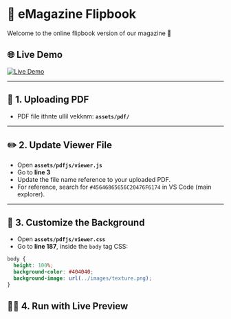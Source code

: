 # 📖 eMagazine Flipbook

Welcome to the online flipbook version of our magazine 🎉  

## 🌐 Live Demo
[![Live Demo](https://img.shields.io/badge/Live%20Demo-Click%20Here-blue?style=for-the-badge&logo=vercel)](https://your-hosting-link.com)

---


## 📂 1. Uploading PDF
-  PDF file ithnte ullil vekknm: **`assets/pdf/`**


---

## ✏️ 2. Update Viewer File
- Open **`assets/pdfjs/viewer.js`**
- Go to **line 3**  
- Update the file name reference to your uploaded PDF.  
- For reference, search for `#45646865656C20476F6174` in VS Code (main explorer).

---

## 🎨 3. Customize the Background
- Open **`assets/pdfjs/viewer.css`**
- Go to **line 187**, inside the `body` tag CSS:
```css
body {
  height: 100%;
  background-color: #404040;
  background-image: url(../images/texture.png);
}
```

## 🏃‍♂️ 4. Run with Live Preview
